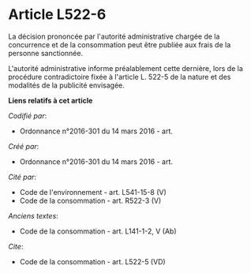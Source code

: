 # Article L522-6

La décision prononcée par l'autorité administrative chargée de la concurrence et de la consommation peut être publiée aux
frais de la personne sanctionnée. 

L'autorité administrative informe préalablement cette dernière, lors de la procédure contradictoire fixée à l'article L.
522-5 de la nature et des modalités de la publicité envisagée.

**Liens relatifs à cet article**

_Codifié par_:

  - Ordonnance n°2016-301 du 14 mars 2016 - art.

_Créé par_:

  - Ordonnance n°2016-301 du 14 mars 2016 - art.

_Cité par_:

  - Code de l'environnement - art. L541-15-8 (V)
  - Code de la consommation - art. R522-3 (V)

_Anciens textes_:

  - Code de la consommation - art. L141-1-2, V (Ab)

_Cite_:

  - Code de la consommation - art. L522-5 (VD)
